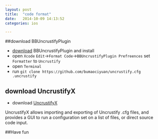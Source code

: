 ```yaml
---
layout: post
title:  "code format"
date:   2014-10-09 14:13:52
categories: ios

---
```


##download BBUncrustifyPlugin

* [download](https://github.com/benoitsan/BBUncrustifyPlugin-Xcode) BBUncrustifyPlugin and install
* open `Xcode` `Edit`->`Format Code`->`BBUncrustifyPlugin Prefreences` set `Formatter` to `Uncrustify`
* open `Terminal` 
* run `git clone https://github.com/bumaociyuan/uncrustify.cfg .uncrustify`

## download UncrustifyX

* download [UncrustifyX](https://github.com/ryanmaxwell/UncrustifyX/releases/download/0.4.3/UncrustifyX-0.4.3.zip)

UncrustifyX allows importing and exporting of Uncrustify .cfg files, and provides a GUI to run a configuration set on a list of files, or direct source code input.

##Have fun